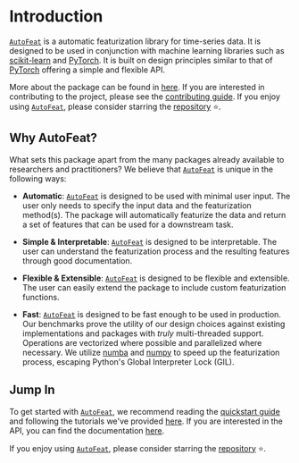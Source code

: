 # Introduction

[`AutoFeat`](../index.md) is a automatic featurization library for time-series data. It is designed to be used in conjunction with machine learning libraries such as [scikit-learn](https://scikit-learn.org/stable/) and [PyTorch](https://pytorch.org/). It is built on design principles similar to that of [PyTorch](https://pytorch.org/) offering a simple and flexible API.

More about the package can be found in [here](../index.md). If you are interested in contributing to the project, please see the [contributing guide](../community/contributing.md). If you enjoy using [`AutoFeat`](../index.md), please consider starring the [repository](https://github.com/autonlab/AutoFeat) ⭐️.

## Why AutoFeat?

What sets this package apart from the many packages already available to researchers and practitioners? We believe that [`AutoFeat`](../index.md) is unique in the following ways:

- **Automatic**: [`AutoFeat`](../index.md) is designed to be used with minimal user input. The user only needs to specify the input data and the featurization method(s). The package will automatically featurize the data and return a set of features that can be used for a downstream task.

- **Simple & Interpretable**: [`AutoFeat`](../index.md) is designed to be interpretable. The user can understand the featurization process and the resulting features through good documentation.

- **Flexible & Extensible**: [`AutoFeat`](../index.md) is designed to be flexible and extensible. The user can easily extend the package to include custom featurization functions.

- **Fast**: [`AutoFeat`](../index.md) is designed to be fast enough to be used in production. Our benchmarks prove the utility of our design choices against existing implementations and packages with *truly* multi-threaded support. Operations are vectorized where possible and parallelized where necessary. We utilize [numba](https://numba.pydata.org/) and [numpy](https://numpy.org/) to speed up the featurization process, escaping Python's Global Interpreter Lock (GIL).

## Jump In

To get started with [`AutoFeat`](../index.md), we recommend reading the [quickstart guide](installation.md) and following the tutorials we've provided [here](../tutorials/tutorials.md). If you are interested in the API, you can find the documentation [here](../api/api.md).

If you enjoy using [`AutoFeat`](../index.md), please consider starring the [repository](https://github.com/autonlab/AutoFeat) ⭐️.